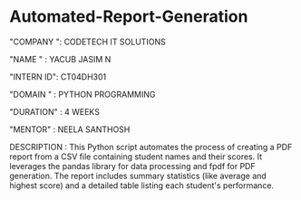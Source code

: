 # Automated-Report-Generation

"COMPANY ": CODETECH IT SOLUTIONS

"NAME " : YACUB JASIM N 

"INTERN ID": CT04DH301

"DOMAIN " : PYTHON PROGRAMMING

"DURATION" : 4 WEEKS

"MENTOR" : NEELA SANTHOSH

DESCRIPTION : This Python script automates the process of creating a PDF report from a CSV file containing student names and their scores. It leverages the pandas library for data processing and fpdf for PDF generation. The report includes summary statistics (like average and highest score) and a detailed table listing each student's performance.

